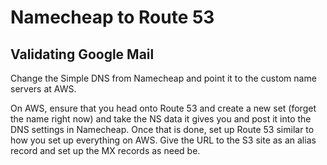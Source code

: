 # Namecheap to Route 53

## Validating Google Mail

Change the Simple DNS from Namecheap and point it to the custom name servers at AWS.

On AWS, ensure that you head onto Route 53 and create a new set (forget the name right now) and take the NS data it gives you and post it into the DNS settings in Namecheap. Once that is done, set up Route 53 similar to how you set up everything on AWS. Give the URL to the S3 site as an alias record and set up the MX records as need be.

